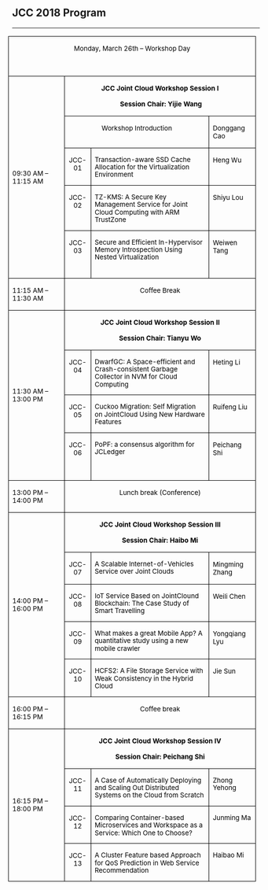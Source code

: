 ## JCC 2018 Program

---


<table class=MsoNormalTable border=1 cellspacing=0 cellpadding=0
 style='margin-left:-5.9pt;border-collapse:collapse;border:none'>
 <tr>
  <td width=588 colspan=4 valign=bottom style='width:441.0pt;border:solid black 1.0pt;
  padding:0cm 5.4pt 0cm 5.4pt'>
  <p class=MsoNormal align=center style='text-align:center;text-autospace:none'><span
  style='font-size:10.0pt;color:black'>Monday, March 26th – Workshop Day</span></p>
  <p class=MsoNormal style='text-autospace:none'><span style='font-size:10.0pt'>&nbsp;</span></p>
  </td>
 </tr>
 <tr>
  <td width=133 rowspan=5 style='width:100.0pt;border:solid black 1.0pt;
  border-top:none;padding:0cm 5.4pt 0cm 5.4pt'>
  <p class=MsoNormal style='text-autospace:none'><span style='font-size:10.0pt;
  color:black'>09:30 AM – 11:15 AM  </span></p>
  </td>
  <td width=443 colspan=3 valign=top style='width:332.0pt;border-top:none;
  border-left:none;border-bottom:solid black 1.0pt;border-right:solid black 1.0pt;
  padding:0cm 5.4pt 0cm 5.4pt'>
  <p class=MsoNormal align=center style='text-align:center;text-autospace:none'><b><span
  style='font-size:10.0pt;color:black'>JCC Joint Cloud Workshop Session I</span></b></p>
  <p class=MsoNormal align=center style='text-align:center;text-autospace:none'><b><span
  style='font-size:10.0pt;color:black'>&nbsp;Session Chair: Yijie Wang</span></b></p>
  </td>
 </tr>
 <tr>
  <td width=344 colspan=2 valign=top style='width:258.0pt;border-top:none;
  border-left:none;border-bottom:solid black 1.0pt;border-right:solid black 1.0pt;
  padding:0cm 5.4pt 0cm 5.4pt'>
  <p class=MsoNormal align=center style='text-align:center;text-autospace:none'><span
  style='font-size:10.0pt;color:black'>Workshop Introduction</span></p>
  </td>
  <td width=87 valign=top style='width:65.0pt;border-top:none;border-left:none;
  border-bottom:solid black 1.0pt;border-right:solid black 1.0pt;padding:0cm 5.4pt 0cm 5.4pt'>
  <p class=MsoNormal style='text-autospace:none'><span style='font-size:10.0pt;
  color:black'>Donggang Cao</span></p>
  </td>
 </tr>
 <tr>
  <td width=40 valign=top style='width:30.0pt;border-top:none;border-left:none;
  border-bottom:solid black 1.0pt;border-right:solid black 1.0pt;padding:0cm 5.4pt 0cm 5.4pt'>
  <p class=MsoNormal align=center style='text-align:center;text-autospace:none'><span
  style='font-size:10.0pt;color:black'>JCC-01</span></p>
  </td>
  <td width=292 valign=top style='width:219.0pt;border-top:none;border-left:
  none;border-bottom:solid black 1.0pt;border-right:solid black 1.0pt;
  padding:0cm 5.4pt 0cm 5.4pt'>
  <p class=MsoNormal style='margin-bottom:10.0pt;line-height:115%;text-autospace:
  none'><span style='font-size:10.0pt;line-height:115%;color:black'>Transaction-aware
  SSD Cache Allocation for the Virtualization Environment</span></p>
  </td>
  <td width=87 valign=top style='width:65.0pt;border-top:none;border-left:none;
  border-bottom:solid black 1.0pt;border-right:solid black 1.0pt;padding:0cm 5.4pt 0cm 5.4pt'>
  <p class=MsoNormal style='text-autospace:none'><span style='font-size:10.0pt;
  color:black'>Heng Wu</span></p>
  </td>
 </tr>
 <tr>
  <td width=40 valign=top style='width:30.0pt;border-top:none;border-left:none;
  border-bottom:solid black 1.0pt;border-right:solid black 1.0pt;padding:0cm 5.4pt 0cm 5.4pt'>
  <p class=MsoNormal align=center style='text-align:center;text-autospace:none'><span
  style='font-size:10.0pt;color:black'>JCC-02</span></p>
  </td>
  <td width=292 valign=top style='width:219.0pt;border-top:none;border-left:
  none;border-bottom:solid black 1.0pt;border-right:solid black 1.0pt;
  padding:0cm 5.4pt 0cm 5.4pt'>
  <p class=MsoNormal style='margin-bottom:10.0pt;line-height:115%;text-autospace:
  none'><span style='font-size:10.0pt;line-height:115%;color:black'>TZ-KMS: A
  Secure Key Management Service for Joint Cloud Computing with ARM TrustZone</span></p>
  </td>
  <td width=87 valign=top style='width:65.0pt;border-top:none;border-left:none;
  border-bottom:solid black 1.0pt;border-right:solid black 1.0pt;padding:0cm 5.4pt 0cm 5.4pt'>
  <p class=MsoNormal style='text-autospace:none'><span style='font-size:10.0pt;
  color:black'>Shiyu Lou</span></p>
  </td>
 </tr>
 <tr>
  <td width=40 valign=top style='width:30.0pt;border-top:none;border-left:none;
  border-bottom:solid black 1.0pt;border-right:solid black 1.0pt;padding:0cm 5.4pt 0cm 5.4pt'>
  <p class=MsoNormal align=center style='text-align:center;text-autospace:none'><span
  style='font-size:10.0pt;color:black'>JCC-03</span></p>
  </td>
  <td width=292 valign=top style='width:219.0pt;border-top:none;border-left:
  none;border-bottom:solid black 1.0pt;border-right:solid black 1.0pt;
  padding:0cm 5.4pt 0cm 5.4pt'>
  <p class=MsoNormal style='margin-bottom:10.0pt;line-height:115%;text-autospace:
  none'><span style='font-size:10.0pt;line-height:115%;color:black'>Secure and
  Efficient In-Hypervisor Memory Introspection Using Nested Virtualization</span></p>
  </td>
  <td width=87 valign=top style='width:65.0pt;border-top:none;border-left:none;
  border-bottom:solid black 1.0pt;border-right:solid black 1.0pt;padding:0cm 5.4pt 0cm 5.4pt'>
  <p class=MsoNormal style='text-autospace:none'><span style='font-size:10.0pt;
  color:black'>Weiwen Tang </span></p>
  <p class=MsoNormal style='text-autospace:none'><span style='font-size:10.0pt'>&nbsp;</span></p>
  </td>
 </tr>
 <tr>
  <td width=133 valign=top style='width:100.0pt;border:solid black 1.0pt;
  border-top:none;padding:0cm 5.4pt 0cm 5.4pt'>
  <p class=MsoNormal style='text-autospace:none'><span style='font-size:10.0pt;
  color:black'>11:15 AM – 11:30 AM </span></p>
  </td>
  <td width=443 colspan=3 valign=top style='width:332.0pt;border-top:none;
  border-left:none;border-bottom:solid black 1.0pt;border-right:solid black 1.0pt;
  padding:0cm 5.4pt 0cm 5.4pt'>
  <p class=MsoNormal align=center style='text-align:center;text-autospace:none'><span
  style='font-size:10.0pt;color:black'>Coffee Break</span></p>
  </td>
 </tr>
 <tr>
  <td width=133 rowspan=4 style='width:100.0pt;border:solid black 1.0pt;
  border-top:none;padding:0cm 5.4pt 0cm 5.4pt'>
  <p class=MsoNormal style='text-autospace:none'><span style='font-size:10.0pt;
  color:black'>11:30 AM – 13:00 PM</span></p>
  </td>
  <td width=443 colspan=3 valign=top style='width:332.0pt;border-top:none;
  border-left:none;border-bottom:solid black 1.0pt;border-right:solid black 1.0pt;
  padding:0cm 5.4pt 0cm 5.4pt'>
  <p class=MsoNormal align=center style='text-align:center;text-autospace:none'><b><span
  style='font-size:10.0pt;color:black'>JCC Joint Cloud Workshop Session II </span></b></p>
  <p class=MsoNormal align=center style='text-align:center;text-autospace:none'><b><span
  style='font-size:10.0pt;color:black'>Session Chair: Tianyu Wo</span></b></p>
  </td>
 </tr>
 <tr>
  <td width=40 valign=top style='width:30.0pt;border-top:none;border-left:none;
  border-bottom:solid black 1.0pt;border-right:solid black 1.0pt;padding:0cm 5.4pt 0cm 5.4pt'>
  <p class=MsoNormal align=center style='text-align:center;text-autospace:none'><span
  style='font-size:10.0pt;color:black'>JCC-04</span></p>
  </td>
  <td width=292 valign=top style='width:219.0pt;border-top:none;border-left:
  none;border-bottom:solid black 1.0pt;border-right:solid black 1.0pt;
  padding:0cm 5.4pt 0cm 5.4pt'>
  <p class=MsoNormal style='margin-bottom:10.0pt;line-height:115%;text-autospace:
  none'><span style='font-size:10.0pt;line-height:115%;color:black'>DwarfGC: A
  Space-efficient and Crash-consistent Garbage Collector in NVM for Cloud
  Computing</span></p>
  </td>
  <td width=87 valign=top style='width:65.0pt;border-top:none;border-left:none;
  border-bottom:solid black 1.0pt;border-right:solid black 1.0pt;padding:0cm 5.4pt 0cm 5.4pt'>
  <p class=MsoNormal style='text-autospace:none'><span style='font-size:10.0pt;
  color:black'>Heting Li</span></p>
  </td>
 </tr>
 <tr>
  <td width=40 valign=top style='width:30.0pt;border-top:none;border-left:none;
  border-bottom:solid black 1.0pt;border-right:solid black 1.0pt;padding:0cm 5.4pt 0cm 5.4pt'>
  <p class=MsoNormal align=center style='text-align:center;text-autospace:none'><span
  style='font-size:10.0pt;color:black'>JCC-05</span></p>
  </td>
  <td width=292 valign=top style='width:219.0pt;border-top:none;border-left:
  none;border-bottom:solid black 1.0pt;border-right:solid black 1.0pt;
  padding:0cm 5.4pt 0cm 5.4pt'>
  <p class=MsoNormal style='margin-bottom:10.0pt;line-height:115%;text-autospace:
  none'><span style='font-size:10.0pt;line-height:115%;color:black'>Cuckoo
  Migration: Self Migration on JointCloud Using New Hardware Features</span></p>
  </td>
  <td width=87 valign=top style='width:65.0pt;border-top:none;border-left:none;
  border-bottom:solid black 1.0pt;border-right:solid black 1.0pt;padding:0cm 5.4pt 0cm 5.4pt'>
  <p class=MsoNormal style='text-autospace:none'><span style='font-size:10.0pt;
  color:black'>Ruifeng Liu</span></p>
  </td>
 </tr>
 <tr>
  <td width=40 valign=top style='width:30.0pt;border-top:none;border-left:none;
  border-bottom:solid black 1.0pt;border-right:solid black 1.0pt;padding:0cm 5.4pt 0cm 5.4pt'>
  <p class=MsoNormal align=center style='text-align:center;text-autospace:none'><span
  style='font-size:10.0pt;color:black'>JCC-06</span></p>
  </td>
  <td width=292 valign=top style='width:219.0pt;border-top:none;border-left:
  none;border-bottom:solid black 1.0pt;border-right:solid black 1.0pt;
  padding:0cm 5.4pt 0cm 5.4pt'>
  <p class=MsoNormal style='margin-bottom:10.0pt;line-height:115%;text-autospace:
  none'><span style='font-size:10.0pt;line-height:115%;color:black'>PoPF: a
  consensus algorithm for JCLedger</span></p>
  </td>
  <td width=87 valign=top style='width:65.0pt;border-top:none;border-left:none;
  border-bottom:solid black 1.0pt;border-right:solid black 1.0pt;padding:0cm 5.4pt 0cm 5.4pt'>
  <p class=MsoNormal style='text-autospace:none'><span style='font-size:10.0pt;
  color:black'>Peichang Shi</span></p>
  <p class=MsoNormal style='text-autospace:none'><span style='font-size:10.0pt'>&nbsp;</span></p>
  </td>
 </tr>
 <tr>
  <td width=133 valign=top style='width:100.0pt;border:solid black 1.0pt;
  border-top:none;padding:0cm 5.4pt 0cm 5.4pt'>
  <p class=MsoNormal style='text-autospace:none'><span style='font-size:10.0pt;
  color:black'>13:00 PM – 14:00 PM </span></p>
  </td>
  <td width=443 colspan=3 valign=top style='width:332.0pt;border-top:none;
  border-left:none;border-bottom:solid black 1.0pt;border-right:solid black 1.0pt;
  padding:0cm 5.4pt 0cm 5.4pt'>
  <p class=MsoNormal align=center style='text-align:center;text-autospace:none'><span
  style='font-size:10.0pt;color:black'>Lunch break (Conference)</span></p>
  </td>
 </tr>
 <tr>
  <td width=133 rowspan=5 style='width:100.0pt;border:solid black 1.0pt;
  border-top:none;padding:0cm 5.4pt 0cm 5.4pt'>
  <p class=MsoNormal style='text-autospace:none'><span style='font-size:10.0pt;
  color:black'>14:00 PM – 16:00 PM</span></p>
  </td>
  <td width=443 colspan=3 valign=top style='width:332.0pt;border-top:none;
  border-left:none;border-bottom:solid black 1.0pt;border-right:solid black 1.0pt;
  padding:0cm 5.4pt 0cm 5.4pt'>
  <p class=MsoNormal align=center style='text-align:center;text-autospace:none'><b><span
  style='font-size:10.0pt;color:black'>JCC Joint Cloud Workshop Session III</span></b></p>
  <p class=MsoNormal align=center style='text-align:center;text-autospace:none'><b><span
  style='font-size:10.0pt;color:black'>Session Chair: Haibo Mi</span></b></p>
  </td>
 </tr>
 <tr>
  <td width=40 valign=top style='width:30.0pt;border-top:none;border-left:none;
  border-bottom:solid black 1.0pt;border-right:solid black 1.0pt;padding:0cm 5.4pt 0cm 5.4pt'>
  <p class=MsoNormal align=center style='text-align:center;text-autospace:none'><span
  style='font-size:10.0pt;color:black'>JCC-07</span></p>
  </td>
  <td width=292 valign=top style='width:219.0pt;border-top:none;border-left:
  none;border-bottom:solid black 1.0pt;border-right:solid black 1.0pt;
  padding:0cm 5.4pt 0cm 5.4pt'>
  <p class=MsoNormal style='margin-bottom:10.0pt;line-height:115%;text-autospace:
  none'><span style='font-size:10.0pt;line-height:115%;color:black'>A Scalable
  lnternet-of-Vehicles Service over Joint Clouds</span></p>
  </td>
  <td width=87 valign=top style='width:65.0pt;border-top:none;border-left:none;
  border-bottom:solid black 1.0pt;border-right:solid black 1.0pt;padding:0cm 5.4pt 0cm 5.4pt'>
  <p class=MsoNormal style='text-autospace:none'><span style='font-size:10.0pt;
  color:black'>Mingming Zhang</span></p>
  </td>
 </tr>
 <tr>
  <td width=40 valign=top style='width:30.0pt;border-top:none;border-left:none;
  border-bottom:solid black 1.0pt;border-right:solid black 1.0pt;padding:0cm 5.4pt 0cm 5.4pt'>
  <p class=MsoNormal align=center style='text-align:center;text-autospace:none'><span
  style='font-size:10.0pt;color:black'>JCC-08</span></p>
  </td>
  <td width=292 valign=top style='width:219.0pt;border-top:none;border-left:
  none;border-bottom:solid black 1.0pt;border-right:solid black 1.0pt;
  padding:0cm 5.4pt 0cm 5.4pt'>
  <p class=MsoNormal style='margin-bottom:10.0pt;line-height:115%;text-autospace:
  none'><span style='font-size:10.0pt;line-height:115%;color:black'>IoT Service
  Based on JointClound Blockchain: The Case Study of Smart Travelling</span></p>
  </td>
  <td width=87 valign=top style='width:65.0pt;border-top:none;border-left:none;
  border-bottom:solid black 1.0pt;border-right:solid black 1.0pt;padding:0cm 5.4pt 0cm 5.4pt'>
  <p class=MsoNormal style='text-autospace:none'><span style='font-size:10.0pt;
  color:black'>Weili Chen</span></p>
  </td>
 </tr>
 <tr>
  <td width=40 valign=top style='width:30.0pt;border-top:none;border-left:none;
  border-bottom:solid black 1.0pt;border-right:solid black 1.0pt;padding:0cm 5.4pt 0cm 5.4pt'>
  <p class=MsoNormal align=center style='text-align:center;text-autospace:none'><span
  style='font-size:10.0pt;color:black'>JCC-09</span></p>
  </td>
  <td width=292 valign=top style='width:219.0pt;border-top:none;border-left:
  none;border-bottom:solid black 1.0pt;border-right:solid black 1.0pt;
  padding:0cm 5.4pt 0cm 5.4pt'>
  <p class=MsoNormal style='margin-bottom:10.0pt;line-height:115%;text-autospace:
  none'><span style='font-size:10.0pt;line-height:115%;color:black'>What makes
  a great Mobile App? A quantitative study using a new mobile crawler</span></p>
  </td>
  <td width=87 valign=top style='width:65.0pt;border-top:none;border-left:none;
  border-bottom:solid black 1.0pt;border-right:solid black 1.0pt;padding:0cm 5.4pt 0cm 5.4pt'>
  <p class=MsoNormal style='text-autospace:none'><span style='font-size:10.0pt;
  color:black'>Yongqiang Lyu</span></p>
  </td>
 </tr>
 <tr>
  <td width=40 valign=top style='width:30.0pt;border-top:none;border-left:none;
  border-bottom:solid black 1.0pt;border-right:solid black 1.0pt;padding:0cm 5.4pt 0cm 5.4pt'>
  <p class=MsoNormal align=center style='text-align:center;text-autospace:none'><span
  style='font-size:10.0pt;color:black'>JCC-10</span></p>
  </td>
  <td width=292 valign=top style='width:219.0pt;border-top:none;border-left:
  none;border-bottom:solid black 1.0pt;border-right:solid black 1.0pt;
  padding:0cm 5.4pt 0cm 5.4pt'>
  <p class=MsoNormal style='margin-bottom:10.0pt;line-height:115%;text-autospace:
  none'><span style='font-size:10.0pt;line-height:115%;color:black'>HCFS2: A
  File Storage Service with Weak Consistency in the Hybrid Cloud</span></p>
  </td>
  <td width=87 valign=top style='width:65.0pt;border-top:none;border-left:none;
  border-bottom:solid black 1.0pt;border-right:solid black 1.0pt;padding:0cm 5.4pt 0cm 5.4pt'>
  <p class=MsoNormal style='text-autospace:none'><span style='font-size:10.0pt;
  color:black'>Jie Sun</span></p>
  </td>
 </tr>
 <tr>
  <td width=133 valign=top style='width:100.0pt;border:solid black 1.0pt;
  border-top:none;padding:0cm 5.4pt 0cm 5.4pt'>
  <p class=MsoNormal style='text-autospace:none'><span style='font-size:10.0pt;
  color:black'>16:00 PM – 16:15 PM </span></p>
  </td>
  <td width=443 colspan=3 valign=top style='width:332.0pt;border-top:none;
  border-left:none;border-bottom:solid black 1.0pt;border-right:solid black 1.0pt;
  padding:0cm 5.4pt 0cm 5.4pt'>
  <p class=MsoNormal align=center style='text-align:center;text-autospace:none'><span
  style='font-size:10.0pt;color:black'>Coffee break</span></p>
  </td>
 </tr>
 <tr>
  <td width=133 rowspan=4 style='width:100.0pt;border:solid black 1.0pt;
  border-top:none;padding:0cm 5.4pt 0cm 5.4pt'>
  <p class=MsoNormal style='text-autospace:none'><span style='font-size:10.0pt;
  color:black'>16:15 PM – 18:00 PM</span></p>
  </td>
  <td width=443 colspan=3 valign=top style='width:332.0pt;border-top:none;
  border-left:none;border-bottom:solid black 1.0pt;border-right:solid black 1.0pt;
  padding:0cm 5.4pt 0cm 5.4pt'>
  <p class=MsoNormal align=center style='text-align:center;text-autospace:none'><b><span
  style='font-size:10.0pt;color:black'>JCC Joint Cloud Workshop Session IV </span></b></p>
  <p class=MsoNormal align=center style='text-align:center;text-autospace:none'><b><span
  style='font-size:10.0pt;color:black'>Session Chair: Peichang Shi</span></b></p>
  </td>
 </tr>
 <tr>
  <td width=40 valign=top style='width:30.0pt;border-top:none;border-left:none;
  border-bottom:solid black 1.0pt;border-right:solid black 1.0pt;padding:0cm 5.4pt 0cm 5.4pt'>
  <p class=MsoNormal align=center style='text-align:center;text-autospace:none'><span
  style='font-size:10.0pt;color:black'>JCC-11</span></p>
  </td>
  <td width=292 valign=top style='width:219.0pt;border-top:none;border-left:
  none;border-bottom:solid black 1.0pt;border-right:solid black 1.0pt;
  padding:0cm 5.4pt 0cm 5.4pt'>
  <p class=MsoNormal style='margin-bottom:10.0pt;line-height:115%;text-autospace:
  none'><span style='font-size:10.0pt;line-height:115%;color:black'>A Case of
  Automatically Deploying and Scaling Out Distributed Systems on the Cloud from
  Scratch</span></p>
  </td>
  <td width=87 valign=top style='width:65.0pt;border-top:none;border-left:none;
  border-bottom:solid black 1.0pt;border-right:solid black 1.0pt;padding:0cm 5.4pt 0cm 5.4pt'>
  <p class=MsoNormal style='margin-bottom:10.0pt;line-height:115%;text-autospace:
  none'><span style='font-size:10.0pt;line-height:115%;color:black'>Zhong
  Yehong</span></p>
  </td>
 </tr>
 <tr>
  <td width=40 valign=top style='width:30.0pt;border-top:none;border-left:none;
  border-bottom:solid black 1.0pt;border-right:solid black 1.0pt;padding:0cm 5.4pt 0cm 5.4pt'>
  <p class=MsoNormal align=center style='text-align:center;text-autospace:none'><span
  style='font-size:10.0pt;color:black'>JCC-12</span></p>
  </td>
  <td width=292 valign=top style='width:219.0pt;border-top:none;border-left:
  none;border-bottom:solid black 1.0pt;border-right:solid black 1.0pt;
  padding:0cm 5.4pt 0cm 5.4pt'>
  <p class=MsoNormal style='margin-bottom:10.0pt;line-height:115%;text-autospace:
  none'><span style='font-size:10.0pt;line-height:115%;color:black'>Comparing
  Container-based Microservices and Workspace as a Service: Which One to
  Choose?</span></p>
  </td>
  <td width=87 valign=top style='width:65.0pt;border-top:none;border-left:none;
  border-bottom:solid black 1.0pt;border-right:solid black 1.0pt;padding:0cm 5.4pt 0cm 5.4pt'>
  <p class=MsoNormal style='margin-bottom:10.0pt;line-height:115%;text-autospace:
  none'><span style='font-size:10.0pt;line-height:115%;color:black'>Junming Ma</span></p>
  </td>
 </tr>
 <tr>
  <td width=40 valign=top style='width:30.0pt;border-top:none;border-left:none;
  border-bottom:solid black 1.0pt;border-right:solid black 1.0pt;padding:0cm 5.4pt 0cm 5.4pt'>
  <p class=MsoNormal align=center style='text-align:center;text-autospace:none'><span
  style='font-size:10.0pt;color:black'>JCC-13</span></p>
  </td>
  <td width=292 valign=top style='width:219.0pt;border-top:none;border-left:
  none;border-bottom:solid black 1.0pt;border-right:solid black 1.0pt;
  padding:0cm 5.4pt 0cm 5.4pt'>
  <p class=MsoNormal style='margin-bottom:10.0pt;line-height:115%;text-autospace:
  none'><span style='font-size:10.0pt;line-height:115%;color:black'>A Cluster
  Feature based Approach for QoS Prediction in Web Service Recommendation</span></p>
  </td>
  <td width=87 valign=top style='width:65.0pt;border-top:none;border-left:none;
  border-bottom:solid black 1.0pt;border-right:solid black 1.0pt;padding:0cm 5.4pt 0cm 5.4pt'>
  <p class=MsoNormal style='margin-bottom:10.0pt;line-height:115%;text-autospace:
  none'><span style='font-size:10.0pt;line-height:115%;color:black'>Haibao Mi</span></p>
  </td>
 </tr>
</table>
